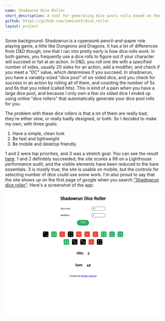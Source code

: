 ```yaml
---
name: Shadowrun Dice Roller
short_description: A tool for generating dice pools rolls based on the Shadowrun rules
github: https://github.com/jemisonf/dice_roller
layout: project
---
```


Some background: Shadowrun is a cyperpunk pencil-and-paper role playing game, a little like Dungeons and Dragons. It has a lot of differences from D&D though; one that I ran into pretty early is how dice rolls work. In both games, you frequently use a dice rolls to figure out if your character will succeed or fail at an action. In D&D, you roll one die with a specified number of sides, usually 20 sides for an action, add a modifier, and check if you meet a "DC" value, which determines if you succeed. In shadowrun, you have a variably-sized "dice pool" of six sided dice, and you check for success in an action by rolling all of them, and counting the number of 5s and 6s that you rolled (called hits). This is kind of a pain when you have a large dice pool, and because I only own a few six sided dice I ended up using online "dice rollers" that automatically generate your dice pool rolls for you.

The problem with these dice rollers is that a lot of them are really bad; they're either slow, or really badly designed, or both. So I decided to make my own, with three goals:

1. Have a simple, clean look
3. Be fast and lightweight
2. Be mobile and desktop friendly.

1 and 2 were top priorities, and 3 was a stretch goal. You can see the result [here](https://fgj.codes/dice_roller). 1 and 2 definitely succeeded; the site scores a 99 on a Lighthouse performance audit, and the visible elements have been reduced to the bare essentials. 3 is mostly true; the site is usable on mobile, but the controls for selecting number of dice could use some work. I'm also proud to say that the site shows up on the first page of google when you search ["Shadowrun dice roller"](http://lmgtfy.com/?q=shadowrun+dice+roller). Here's a screenshot of the app:


![Shadowrun dice roller screenshot](/assets/shadowrun-dice-roller.png)
